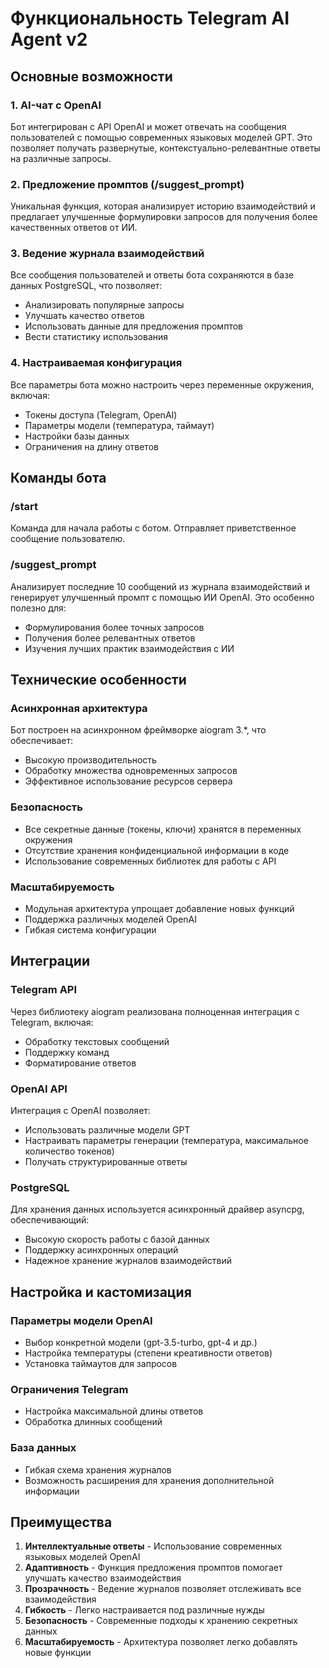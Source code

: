 # Функциональность Telegram AI Agent v2

## Основные возможности

### 1. AI-чат с OpenAI
Бот интегрирован с API OpenAI и может отвечать на сообщения пользователей с помощью современных языковых моделей GPT. Это позволяет получать развернутые, контекстуально-релевантные ответы на различные запросы.

### 2. Предложение промптов (/suggest_prompt)
Уникальная функция, которая анализирует историю взаимодействий и предлагает улучшенные формулировки запросов для получения более качественных ответов от ИИ.

### 3. Ведение журнала взаимодействий
Все сообщения пользователей и ответы бота сохраняются в базе данных PostgreSQL, что позволяет:
- Анализировать популярные запросы
- Улучшать качество ответов
- Использовать данные для предложения промптов
- Вести статистику использования

### 4. Настраиваемая конфигурация
Все параметры бота можно настроить через переменные окружения, включая:
- Токены доступа (Telegram, OpenAI)
- Параметры модели (температура, таймаут)
- Настройки базы данных
- Ограничения на длину ответов

## Команды бота

### /start
Команда для начала работы с ботом. Отправляет приветственное сообщение пользователю.

### /suggest_prompt
Анализирует последние 10 сообщений из журнала взаимодействий и генерирует улучшенный промпт с помощью ИИ OpenAI. Это особенно полезно для:
- Формулирования более точных запросов
- Получения более релевантных ответов
- Изучения лучших практик взаимодействия с ИИ

## Технические особенности

### Асинхронная архитектура
Бот построен на асинхронном фреймворке aiogram 3.*, что обеспечивает:
- Высокую производительность
- Обработку множества одновременных запросов
- Эффективное использование ресурсов сервера

### Безопасность
- Все секретные данные (токены, ключи) хранятся в переменных окружения
- Отсутствие хранения конфиденциальной информации в коде
- Использование современных библиотек для работы с API

### Масштабируемость
- Модульная архитектура упрощает добавление новых функций
- Поддержка различных моделей OpenAI
- Гибкая система конфигурации

## Интеграции

### Telegram API
Через библиотеку aiogram реализована полноценная интеграция с Telegram, включая:
- Обработку текстовых сообщений
- Поддержку команд
- Форматирование ответов

### OpenAI API
Интеграция с OpenAI позволяет:
- Использовать различные модели GPT
- Настраивать параметры генерации (температура, максимальное количество токенов)
- Получать структурированные ответы

### PostgreSQL
Для хранения данных используется асинхронный драйвер asyncpg, обеспечивающий:
- Высокую скорость работы с базой данных
- Поддержку асинхронных операций
- Надежное хранение журналов взаимодействий

## Настройка и кастомизация

### Параметры модели OpenAI
- Выбор конкретной модели (gpt-3.5-turbo, gpt-4 и др.)
- Настройка температуры (степени креативности ответов)
- Установка таймаутов для запросов

### Ограничения Telegram
- Настройка максимальной длины ответов
- Обработка длинных сообщений

### База данных
- Гибкая схема хранения журналов
- Возможность расширения для хранения дополнительной информации

## Преимущества

1. **Интеллектуальные ответы** - Использование современных языковых моделей OpenAI
2. **Адаптивность** - Функция предложения промптов помогает улучшать качество взаимодействия
3. **Прозрачность** - Ведение журналов позволяет отслеживать все взаимодействия
4. **Гибкость** - Легко настраивается под различные нужды
5. **Безопасность** - Современные подходы к хранению секретных данных
6. **Масштабируемость** - Архитектура позволяет легко добавлять новые функции